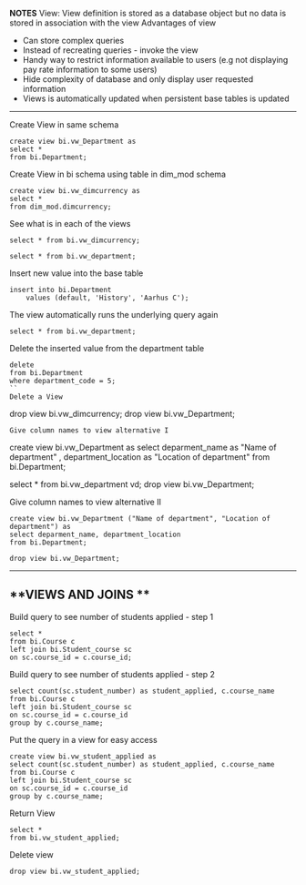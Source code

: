 **NOTES**
View: View definition is stored as a database object but no data is stored in association with the view
Advantages of view
 - Can store complex queries
 - Instead of recreating queries - invoke the view
 - Handy way to restrict information available to users (e.g not displaying pay rate information to some users)
 - Hide complexity of database and only display user requested information
 - Views is automatically updated when persistent base tables is updated
______

Create View in same schema
```
create view bi.vw_Department as
select * 
from bi.Department; 
```
Create View in bi schema using table in dim_mod schema
```
create view bi.vw_dimcurrency as
select * 
from dim_mod.dimcurrency; 
```
See what is in each of the views
```
select * from bi.vw_dimcurrency;

select * from bi.vw_department;
```
Insert new value into the base table
```
insert into bi.Department 
	values (default, 'History', 'Aarhus C');
```
The view automatically runs the underlying query again
```
select * from bi.vw_department;
```
Delete the inserted value from the department table
```
delete
from bi.Department 
where department_code = 5;
``
Delete a View
```
drop view bi.vw_dimcurrency;
drop view bi.vw_Department; 
```
Give column names to view alternative I
```
create view bi.vw_Department as
select deparment_name as "Name of department" , department_location as "Location of department"
from bi.Department; 

select * from bi.vw_department vd;
drop view bi.vw_Department; 

Give column names to view alternative II
```
create view bi.vw_Department ("Name of department", "Location of department") as
select deparment_name, department_location 
from bi.Department; 

drop view bi.vw_Department;
```
-----------------
**VIEWS AND JOINS **
-----------------
Build query to see number of students applied - step 1
```
select *
from bi.Course c
left join bi.Student_course sc 
on sc.course_id = c.course_id; 
```
Build query to see number of students applied - step 2
```
select count(sc.student_number) as student_applied, c.course_name
from bi.Course c
left join bi.Student_course sc 
on sc.course_id = c.course_id 
group by c.course_name;
```
Put the query in a view for easy access
```
create view bi.vw_student_applied as
select count(sc.student_number) as student_applied, c.course_name
from bi.Course c
left join bi.Student_course sc 
on sc.course_id = c.course_id 
group by c.course_name; 
```
Return View
```
select *
from bi.vw_student_applied;
```
Delete view
```
drop view bi.vw_student_applied;
```
